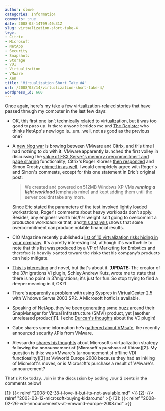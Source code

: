 ```yaml
---
author: slowe
categories: Information
comments: true
date: 2008-03-14T09:40:31Z
slug: virtualization-short-take-4
tags:
- Citrix
- Microsoft
- NetApp
- Security
- Snapshots
- Storage
- VDI
- Virtualization
- VMware
- Xen
title: 'Virtualization Short Take #4'
url: /2008/03/14/virtualization-short-take-4/
wordpress_id: 660
---
```


Once again, here's my take a few virtualization-related stories that have passed through my computer in the last few days:

* OK, this first one isn't technically related to virtualization, but it was too good to pass up. Is there anyone besides me and [The Register](http://www.theregister.co.uk/2008/03/12/netapp_novatio_logo/) who thinks NetApp's new logo is...um...well, not as good as the previous one?

* A [new blog war](http://www.dabcc.com/article.aspx?id=7285) is brewing between VMware and Citrix, and this time I had nothing to do with it: VMware apparently launched the first volley in discussing the [value of ESX Server's memory overcommitment and page sharing](http://blogs.vmware.com/virtualreality/2008/03/cheap-hyperviso.html) functionality; Citrix's Roger Klorese [then responded](http://community.citrix.com/display/~rogerkl/2008/03/12/Memory+Lapse) and Simon Crosby [chimed in as well](http://community.citrix.com/pages/viewpage.action;jsessionid=aoSuPNZNwfvflXzvTI?pageId=21792124). I would completely agree with Roger's and Simon's comments, except for this one statement in Eric's original post:  

    >We created and powered on 512MB Windows XP VMs **_running a light workload_** [emphasis mine] and kept adding them until the server couldnt take any more.

    Since Eric stated the parameters of the test involved lightly loaded workstations, Roger's comments about heavy workloads don't apply. Besides, any engineer worth his/her weight isn't going to overcommit a production workload like that, and [this analysis](http://vmmba.com/2008/01/03/why-does-oversubscription-matter.aspx) shows that some overcommitment can produce notable financial results.

* CIO Magazine recently published a [list of 10 virtualization risks hiding in your company](http://advice.cio.com/laurianne_mclaughlin/top_ten_virtualization_risks_hiding_in_your_company). It's a pretty interesting list, although it's worthwhile to note that this list was produced by a VP of Marketing for Embotics and therefore is heavily slanted toward the risks that his company's products can help mitigate.

* [This is](http://www.lostcreations.com/code/wiki/vmware/viplugins/37migrations) [interesting](http://37migrations.com/) and novel, but that's about it. (**UPDATE:** The creator of the 37migrations VI plugin, Schley Andrew Kutz, wrote me to state that there is no point in 37migrations; it's just for fun. So stop trying to find a deeper meaning in it, OK?)

* There's [apparently a problem](http://virtualizationinformation.com/?p=28) with using Sysprep in VirtualCenter 2.5 with Windows Server 2003 SP2. A Microsoft hotfix is available.

* Speaking of NetApp, they've been [generating some buzz](http://blogs.netapp.com/storage_nuts_n_bolts/2008/03/sneak-preview-1.html) around their SnapManager for Virtual Infrastructure (SMVI) product, yet [another unreleased product][1]. I echo [Duncan's thoughts](http://www.yellow-bricks.com/2008/03/11/snapshot-manager-for-vi3-netapp/) about the VC plugin!

* Gabe shares some information he's [gathered about VMsafe](http://www.gabesvirtualworld.com/?p=58), the recently announced security APIs from VMware.

* Alessandro [shares his thoughts](http://www.virtualization.info/2008/03/giant-is-moving-new-microsoft-360.html) about Microsoft's virtualization strategy following the announcement of [Microsoft's purchase of Kidaro][2]. My question is this: was VMware's [announcement of offline VDI functionality][3] at VMworld Europe 2008 because they had an inkling of Microsoft's moves, or is Microsoft's purchase a result of VMware's announcement?

That's it for today. Join in the discussion by adding your 2 cents in the comments below!

[1]: {{< relref "2008-02-28-i-love-it-but-its-not-available.md" >}}
[2]: {{< relref "2008-03-12-microsoft-buying-kidaro.md" >}}
[3]: {{< relref "2008-02-26-vdi-announcements-at-vmworld-europe-2008.md" >}}
